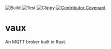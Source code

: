 ![Build](https://github.com/bytetrail/venturi/actions/workflows/rust-build.yaml/badge.svg)
![Test](https://github.com/bytetrail/venturi/actions/workflows/rust-test.yaml/badge.svg)
![Clippy](https://github.com/bytetrail/venturi/actions/workflows/rust-clippy.yaml/badge.svg)
[![Contributor Covenant](https://img.shields.io/badge/Contributor%20Covenant-2.1-4baaaa.svg)](CODE_OF_CONDUCT.md)

# vaux
An MQTT broker built in Rust.


